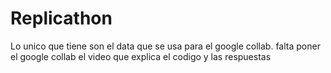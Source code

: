 # Replicathon
Lo unico que tiene son el data que se usa para el google collab.
falta poner el google collab
el video que explica el codigo
y las respuestas
